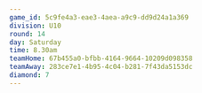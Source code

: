 ```yaml
---
game_id: 5c9fe4a3-eae3-4aea-a9c9-dd9d24a1a369
division: U10
round: 14
day: Saturday
time: 8.30am
teamHome: 67b455a0-bfbb-4164-9664-10209d098358
teamAway: 283ce7e1-4b95-4c04-b281-7f43da5153dc
diamond: 7
---
```

